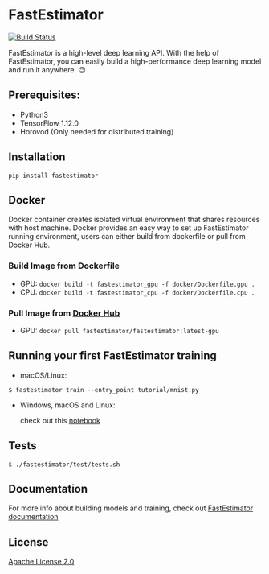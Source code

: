 # FastEstimator 

[![Build Status](http://54.184.62.55:8080/buildStatus/icon?job=fe_git%2Ffastestimator%2Fmaster)](http://54.184.62.55:8080/job/fe_git/job/fastestimator/job/master/)

FastEstimator is a high-level deep learning API. With the help of FastEstimator, you can easily build a high-performance deep learning model and run it anywhere. :wink:

## Prerequisites:
* Python3
* TensorFlow 1.12.0
* Horovod (Only needed for distributed training)

## Installation
`pip install fastestimator`

## Docker
Docker container creates isolated virtual environment that shares resources with host machine. Docker provides an easy way to set up FastEstimator running environment, users can either build from dockerfile or pull from Docker Hub.

### Build Image from Dockerfile
* GPU: `docker build -t fastestimator_gpu -f docker/Dockerfile.gpu .`
* CPU: `docker build -t fastestimator_cpu -f docker/Dockerfile.cpu .`

### Pull Image from [Docker Hub](https://hub.docker.com/r/fastestimator/fastestimator/tags)
* GPU: `docker pull fastestimator/fastestimator:latest-gpu`

## Running your first FastEstimator training
* macOS/Linux:
```
$ fastestimator train --entry_point tutorial/mnist.py
```
* Windows, macOS and Linux:

    check out this [notebook](https://github.com/fastestimator/fastestimator/blob/r0.2/tutorial/mnist.ipynb)

## Tests
```
$ ./fastestimator/test/tests.sh
```

## Documentation
For more info about building models and training, check  out [FastEstimator documentation](https://github.com/pages/fastestimator/fastestimator/)

## License
[Apache License 2.0](https://github.com/fastestimator/fastestimator/blob/master/LICENSE)
